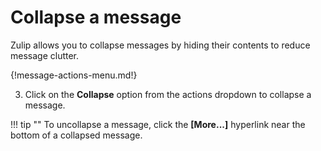 # Collapse a message

Zulip allows you to collapse messages by hiding their contents to reduce message
clutter.

{!message-actions-menu.md!}

3. Click on the **Collapse** option from the actions dropdown to collapse a
message.

!!! tip ""
    To uncollapse a message, click the **[More...]** hyperlink near the
    bottom of a collapsed message.
